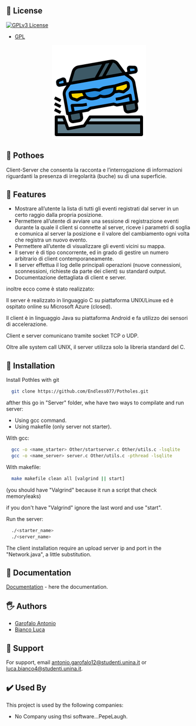 ## 💾 License

[![GPLv3 License](https://img.shields.io/badge/License-GPL%20v3-yellow.svg)](https://opensource.org/licenses/)

- [GPL](https://www.gnu.org/licenses/gpl-3.0.en.html)
 
<p align="center">
 <img src="https://github.com/Endless077/Potholes/blob/main/Client/app/src/main/res/drawable/pothole_centoventotto.png" />
</p>

## 🚗 Pothoes

Client-Server che consenta la racconta e l’interrogazione di informazioni riguardanti la presenza di irregolarità (buche) su di una superficie.


## 🚀 Features

- Mostrare all’utente la lista di tutti gli eventi registrati dal server in un certo raggio dalla propria posizione.
- Permettere all’utente di avviare una sessione di registrazione eventi durante la quale il client si connette al server, riceve i parametri di soglia e comunica al server la posizione e il valore del cambiamento ogni volta che registra un nuovo evento.
- Permettere all’utente di visualizzare gli eventi vicini su mappa.
- Il server è di tipo concorrente, ed in grado di gestire un numero arbitrario di client contemporaneamente.
- Il server effettua il log delle principali operazioni (nuove connessioni, sconnessioni, richieste da parte dei client) su standard output.
- Documentazione dettagliata di client e server.

inoltre ecco come è stato realizzato:

Il server è realizzato in linguaggio C su piattaforma UNIX/Linuxe ed è ospitato online su Microsoft Azure (closed).

Il client è in linguaggio Java su piattaforma Android e fa utilizzo dei sensori di accelerazione.

Client e server comunicano tramite socket TCP o UDP.

Oltre alle system call UNIX, il server utilizza solo la libreria standard del C.


## 📲 Installation

Install Pothles with git

```bash
  git clone https://github.com/Endless077/Potholes.git
```

afther this go in "Server" folder, whe have two ways
to compilate and run server:

- Using gcc command.
- Using makefile (only server not starter).

With gcc:
```bash
  gcc -o <name_starter> Other/startserver.c Other/utils.c -lsqlite
  gcc -o <name_server> server.c Other/utils.c -pthread -lsqlite
```

With makefile:
```bash
  make makefile clean all [valgrind || start]
```

(you should have "Valgrind" because it run a script that check memoryleaks)

if you don't have "Valgrind" ignore the last word and use "start".

Run the server:
```bash
  ./<starter_name>
  ./<server_name>
```

The client installation require an upload server ip and port
in the "Network.java", a little substitution.
## 📃 Documentation

[Documentation](https://no-link) - here the documentation.


## 🖐 Authors

- [Garofalo Antonio](https://github.com/Endless077)
- [Bianco Luca](https://github.com/Luca-Bianco)


## 📧 Support

For support, email antonio.garofalo12@studenti.unina.it or luca.bianco4@studenti.unina.it.


## ✔️ Used By

This project is used by the following companies:

- No Company using thsi software...PepeLaugh.
